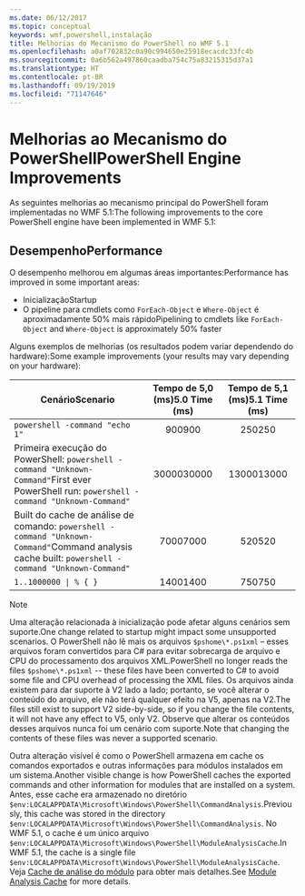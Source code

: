 ```yaml
---
ms.date: 06/12/2017
ms.topic: conceptual
keywords: wmf,powershell,instalação
title: Melhorias do Mecanismo do PowerShell no WMF 5.1
ms.openlocfilehash: a0af702832c0a90c994650e25918ecacdc33fc4b
ms.sourcegitcommit: 0a6b562a497860caadba754c75a83215315d37a1
ms.translationtype: HT
ms.contentlocale: pt-BR
ms.lasthandoff: 09/19/2019
ms.locfileid: "71147646"
---
```

# <a name="powershell-engine-improvements"></a><span data-ttu-id="f30f7-103">Melhorias ao Mecanismo do PowerShell</span><span class="sxs-lookup"><span data-stu-id="f30f7-103">PowerShell Engine Improvements</span></span>

<span data-ttu-id="f30f7-104">As seguintes melhorias ao mecanismo principal do PowerShell foram implementadas no WMF 5.1:</span><span class="sxs-lookup"><span data-stu-id="f30f7-104">The following improvements to the core PowerShell engine have been implemented in WMF 5.1:</span></span>

## <a name="performance"></a><span data-ttu-id="f30f7-105">Desempenho</span><span class="sxs-lookup"><span data-stu-id="f30f7-105">Performance</span></span>

<span data-ttu-id="f30f7-106">O desempenho melhorou em algumas áreas importantes:</span><span class="sxs-lookup"><span data-stu-id="f30f7-106">Performance has improved in some important areas:</span></span>

- <span data-ttu-id="f30f7-107">Inicialização</span><span class="sxs-lookup"><span data-stu-id="f30f7-107">Startup</span></span>
- <span data-ttu-id="f30f7-108">O pipeline para cmdlets como `ForEach-Object` e `Where-Object` é aproximadamente 50% mais rápido</span><span class="sxs-lookup"><span data-stu-id="f30f7-108">Pipelining to cmdlets like `ForEach-Object` and `Where-Object` is approximately 50% faster</span></span>

<span data-ttu-id="f30f7-109">Alguns exemplos de melhorias (os resultados podem variar dependendo do hardware):</span><span class="sxs-lookup"><span data-stu-id="f30f7-109">Some example improvements (your results may vary depending on your hardware):</span></span>

| <span data-ttu-id="f30f7-110">Cenário</span><span class="sxs-lookup"><span data-stu-id="f30f7-110">Scenario</span></span> | <span data-ttu-id="f30f7-111">Tempo de 5,0 (ms)</span><span class="sxs-lookup"><span data-stu-id="f30f7-111">5.0 Time (ms)</span></span> | <span data-ttu-id="f30f7-112">Tempo de 5,1 (ms)</span><span class="sxs-lookup"><span data-stu-id="f30f7-112">5.1 Time (ms)</span></span> |
| -------- | :---------------: | :---------------: |
| `powershell -command "echo 1"` | <span data-ttu-id="f30f7-113">900</span><span class="sxs-lookup"><span data-stu-id="f30f7-113">900</span></span> | <span data-ttu-id="f30f7-114">250</span><span class="sxs-lookup"><span data-stu-id="f30f7-114">250</span></span> |
| <span data-ttu-id="f30f7-115">Primeira execução do PowerShell: `powershell -command "Unknown-Command"`</span><span class="sxs-lookup"><span data-stu-id="f30f7-115">First ever PowerShell run: `powershell -command "Unknown-Command"`</span></span> | <span data-ttu-id="f30f7-116">30000</span><span class="sxs-lookup"><span data-stu-id="f30f7-116">30000</span></span> | <span data-ttu-id="f30f7-117">13000</span><span class="sxs-lookup"><span data-stu-id="f30f7-117">13000</span></span> |
| <span data-ttu-id="f30f7-118">Built do cache de análise de comando: `powershell -command "Unknown-Command"`</span><span class="sxs-lookup"><span data-stu-id="f30f7-118">Command analysis cache built: `powershell -command "Unknown-Command"`</span></span> | <span data-ttu-id="f30f7-119">7000</span><span class="sxs-lookup"><span data-stu-id="f30f7-119">7000</span></span> | <span data-ttu-id="f30f7-120">520</span><span class="sxs-lookup"><span data-stu-id="f30f7-120">520</span></span> |
| <code>1..1000000 &#124; % { }</code> | <span data-ttu-id="f30f7-121">1400</span><span class="sxs-lookup"><span data-stu-id="f30f7-121">1400</span></span> | <span data-ttu-id="f30f7-122">750</span><span class="sxs-lookup"><span data-stu-id="f30f7-122">750</span></span> |

> [!NOTE]
> <span data-ttu-id="f30f7-123">Uma alteração relacionada à inicialização pode afetar alguns cenários sem suporte.</span><span class="sxs-lookup"><span data-stu-id="f30f7-123">One change related to startup might impact some unsupported scenarios.</span></span> <span data-ttu-id="f30f7-124">O PowerShell não lê mais os arquivos `$pshome\*.ps1xml` – esses arquivos foram convertidos para C# para evitar sobrecarga de arquivo e CPU do processamento dos arquivos XML.</span><span class="sxs-lookup"><span data-stu-id="f30f7-124">PowerShell no longer reads the files `$pshome\*.ps1xml` -- these files have been converted to C# to avoid some file and CPU overhead of processing the XML files.</span></span> <span data-ttu-id="f30f7-125">Os arquivos ainda existem para dar suporte à V2 lado a lado; portanto, se você alterar o conteúdo do arquivo, ele não terá qualquer efeito na V5, apenas na V2.</span><span class="sxs-lookup"><span data-stu-id="f30f7-125">The files still exist to support V2 side-by-side, so if you change the file contents, it will not have any effect to V5, only V2.</span></span> <span data-ttu-id="f30f7-126">Observe que alterar os conteúdos desses arquivos nunca foi um cenário com suporte.</span><span class="sxs-lookup"><span data-stu-id="f30f7-126">Note that changing the contents of these files was never a supported scenario.</span></span>

<span data-ttu-id="f30f7-127">Outra alteração visível é como o PowerShell armazena em cache os comandos exportados e outras informações para módulos instalados em um sistema.</span><span class="sxs-lookup"><span data-stu-id="f30f7-127">Another visible change is how PowerShell caches the exported commands and other information for modules that are installed on a system.</span></span> <span data-ttu-id="f30f7-128">Antes, esse cache era armazenado no diretório `$env:LOCALAPPDATA\Microsoft\Windows\PowerShell\CommandAnalysis`.</span><span class="sxs-lookup"><span data-stu-id="f30f7-128">Previously, this cache was stored in the directory `$env:LOCALAPPDATA\Microsoft\Windows\PowerShell\CommandAnalysis`.</span></span> <span data-ttu-id="f30f7-129">No WMF 5.1, o cache é um único arquivo `$env:LOCALAPPDATA\Microsoft\Windows\PowerShell\ModuleAnalysisCache`.</span><span class="sxs-lookup"><span data-stu-id="f30f7-129">In WMF 5.1, the cache is a single file `$env:LOCALAPPDATA\Microsoft\Windows\PowerShell\ModuleAnalysisCache`.</span></span> <span data-ttu-id="f30f7-130">Veja [Cache de análise do módulo](release-notes.md#module-analysis-cache) para obter mais detalhes.</span><span class="sxs-lookup"><span data-stu-id="f30f7-130">See [Module Analysis Cache](release-notes.md#module-analysis-cache) for more details.</span></span>
